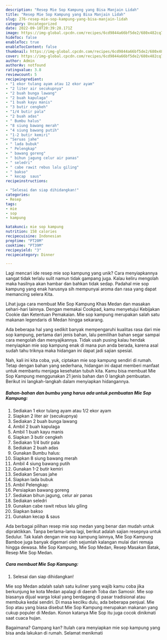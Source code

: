 ```yaml
---
description: "Resep Mie Sop Kampung yang Bisa Manjain Lidah"
title: "Resep Mie Sop Kampung yang Bisa Manjain Lidah"
slug: 276-resep-mie-sop-kampung-yang-bisa-manjain-lidah
category: Uncategorized
date: 2022-09-18T20:39:28.171Z
image: https://img-global.cpcdn.com/recipes/6cd9844a66bf5de2/680x482cq70/mie-sop-kampung-foto-resep-utama.jpg
hideToc: false
enableToc: true
enableTocContent: false
thumbnail: https://img-global.cpcdn.com/recipes/6cd9844a66bf5de2/680x482cq70/mie-sop-kampung-foto-resep-utama.jpg
cover: https://img-global.cpcdn.com/recipes/6cd9844a66bf5de2/680x482cq70/mie-sop-kampung-foto-resep-utama.jpg
author: Admin
authorAv: notfound
ratingvalue: 3.8
reviewcount: 5
recipeingredient:
- "1 ekor tulang ayam atau 12 ekor ayam"
- "2 liter air secukupnya"
- "2 buah bunga lawang"
- "2 buah kapulaga"
- "1 buah kayu manis"
- "3 butir cengkeh"
- "1/4 butir pala"
- "2 buah adas"
- " Bumbu halus"
- "8 siung bawang merah"
- "4 siung bawang putih"
- "1-2 butir kemiri"
- "Seruas jahe"
- " lada bubuk"
- " Pelengkap"
- " bawang goreng"
- " bihun jagung celur air panas"
- " seledri"
- " cabe rawit rebus lalu giling"
- " bakso"
- " kecap  saus"
recipeinstructions:

- "Selesai dan siap dihidangkan!"
categories:
- Resep
tags:
- mie
- sop
- kampung

katakunci: mie sop kampung 
nutrition: 158 calories
recipecuisine: Indonesian
preptime: "PT20M"
cooktime: "PT39M"
recipeyield: "3"
recipecategory: Dinner

---
```





Lagi mencari ide resep mie sop kampung yang unik? Cara menyiapkannya sangat tidak terlalu sulit namun tidak gampang juga. Kalau keliru mengolah maka hasilnya akan hambar dan bahkan tidak sedap. Padahal mie sop kampung yang enak harusnya sih mempunyai aroma dan rasa yang dapat memancing selera Kita.





Lihat juga cara membuat Mie Sop Kampung Khas Medan dan masakan sehari-hari lainnya. Dengan memakai Cookpad, kamu menyetujui Kebijakan Cookie dan Ketentuan Pemakaian. Mie sop kampung merupakan salah satu makanan legendaris di Medan hingga sekarang.

Ada beberapa hal yang sedikit banyak mempengaruhi kualitas rasa dari mie sop kampung, pertama dari jenis bahan, lalu pemilihan bahan segar sampai cara mengolah dan menyajikannya. Tidak usah pusing kalau hendak menyiapkan mie sop kampung enak di mana pun anda berada, karena asal sudah tahu triknya maka hidangan ini dapat jadi sajian spesial.






Nah, kali ini kita coba, yuk, ciptakan mie sop kampung sendiri di rumah. Tetap dengan bahan yang sederhana, hidangan ini dapat memberi manfaat untuk membantu menjaga kesehatan tubuh kita. Kamu bisa membuat Mie Sop Kampung menggunakan 21 jenis bahan dan 0 langkah pembuatan. Berikut ini langkah-langkah dalam menyiapkan hidangannya.

<!--inarticleads1-->

##### Bahan-bahan dan bumbu yang harus ada untuk pembuatan Mie Sop Kampung:

1. Sediakan 1 ekor tulang ayam atau 1/2 ekor ayam
1. Siapkan 2 liter air (secukupnya)
1. Sediakan 2 buah bunga lawang
1. Ambil 2 buah kapulaga
1. Ambil 1 buah kayu manis
1. Siapkan 3 butir cengkeh
1. Sediakan 1/4 butir pala
1. Sediakan 2 buah adas
1. Gunakan  Bumbu halus:
1. Siapkan 8 siung bawang merah
1. Ambil 4 siung bawang putih
1. Gunakan 1-2 butir kemiri
1. Sediakan Seruas jahe
1. Siapkan  lada bubuk
1. Ambil  Pelengkap:
1. Persiapkan  bawang goreng
1. Sediakan  bihun jagung, celur air panas
1. Sediakan  seledri
1. Gunakan  cabe rawit rebus lalu giling
1. Siapkan  bakso
1. Gunakan  kecap &amp; saus


Ada berbagai pilihan resep mie sop medan yang benar dan mudah untuk dipraktikkan. Tanpa berlama-lama lagi, berikut adalah sajian resepnya untuk Sedulur. Tak kalah dengan mie sop kampung lainnya, Mie Sop Kampung Bamboe juga banyak digemari oleh sejumlah kalangan mulai dari remaja hingga dewasa. Mie Sop Kampung, Mie Sop Medan, Resep Masakan Batak, Resep Mie Sop Medan. 

<!--inarticleads2-->

##### Cara membuat Mie Sop Kampung:


1. Selesai dan siap dihidangkan!

Mie sop Medan adalah salah satu kuliner yang wajib kamu coba jika berkunjung ke kota Medan apalagi di daerah Toba dan Samosir. Mie sop biasanya dijual warga lokal yang berdagang di pasar tradisional atau membuka kedai sendiri. Di masa kecilku dulu, ada beberapa penjual. Mie Sop atau yang biasa disebut Mie Sop Kampung merupakan makanan yang cukup populer di Medan. Konon katanya Mie Sop itu juga cocok dinikmati saat cuaca hujan. 

Bagaimana? Gampang kan? Itulah cara menyiapkan mie sop kampung yang bisa anda lakukan di rumah. Selamat menikmati
